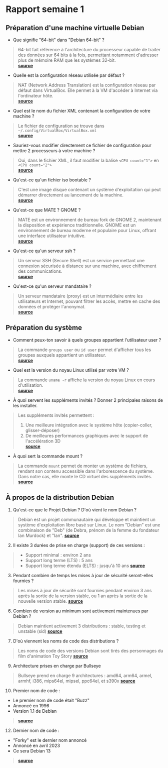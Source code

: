 # Rapport semaine 1

## Préparation d'une machine virtuelle Debian 

- Que signifie "64-bit" dans "Debian 64-bit" ?  
> 64-bit fait référence à l'architecture du processeur capable de traiter des données sur 64 bits à la fois, permettant notamment d'adresser plus de mémoire RAM que les systèmes 32-bit.  
> [**source**](https://www.debian.org/releases/stable/amd64/ch02s01.fr.html)

- Quelle est la configuration réseau utilisée par défaut ?  
> NAT (Network Address Translation) est la configuration réseau par défaut dans VirtualBox. Elle permet à la VM d'accéder à Internet via l'ordinateur hôte.  
> [**source**](https://www.virtualbox.org/manual/ch06.html#network_nat)

- Quel est le nom du fichier XML contenant la configuration de votre machine ?  
> Le fichier de configuration se trouve dans `~/.config/VirtualBox/VirtualBox.xml`  
> [**source**](https://docs.oracle.com/en/virtualization/virtualbox/6.0/user/vboxconfigdata.html)

- Sauriez-vous modifier directement ce fichier de configuration pour mettre 2 processeurs à votre machine ?  
> Oui, dans le fichier XML, il faut modifier la balise `<CPU count="1">` en `<CPU count="2">`  
> [**source**](https://docs.oracle.com/en/virtualization/virtualbox/6.0/user/vboxmanage-modifyvm.html)

- Qu'est-ce qu'un fichier iso bootable ?  
> C'est une image disque contenant un système d'exploitation qui peut démarrer directement au lancement de la machine.  
> [**source**](https://www.debian.org/CD/faq/#what-is)
- Qu'est-ce que MATE ? GNOME ?  
> MATE est un environnement de bureau fork de GNOME 2, maintenant la disposition et expérience traditionnelle. GNOME est un environnement de bureau moderne et populaire pour Linux, offrant une interface utilisateur intuitive.  
> [**source**](https://mate-desktop.org/)

- Qu'est-ce qu'un serveur ssh ?  
> Un serveur SSH (Secure Shell) est un service permettant une connexion sécurisée à distance sur une machine, avec chiffrement des communications.  
> [**source**](https://www.ssh.com/academy/ssh/protocol)

- Qu'est-ce qu'un serveur mandataire ?  
> Un serveur mandataire (proxy) est un intermédiaire entre les utilisateurs et Internet, pouvant filtrer les accès, mettre en cache des données et protéger l'anonymat.  
> [**source**](https://www.rfc-editor.org/rfc/rfc2616#section-1.3)

## Préparation du système
- Comment peux-ton savoir à quels groupes appartient l'utilisateur user ?  
> La commande `groups user` ou `id user` permet d'afficher tous les groupes auxquels appartient un utilisateur.  
> [**source**](https://manpages.debian.org/bullseye/coreutils/groups.1.en.html)

- Quel est la version du noyau Linux utilisé par votre VM ?
> La commande `uname -r` affiche la version du noyau Linux en cours d'utilisation.  
> [**source**](https://manpages.debian.org/bullseye/procps/uname.1.en.html)

- À quoi servent les suppléments invités ? Donner 2 principales raisons de les installer.  
> Les suppléments invités permettent :
> 1. Une meilleure intégration avec le système hôte (copier-coller, glisser-déposer)  
> 2. De meilleures performances graphiques avec le support de l'accélération 3D  
> [**source**](https://www.virtualbox.org/manual/ch04.html#additions-windows)

- À quoi sert la commande mount ?
> La commande `mount` permet de monter un système de fichiers, rendant son contenu accessible dans l'arborescence du système. Dans notre cas, elle monte le CD virtuel des suppléments invités.  
> [**source**](https://manpages.debian.org/bullseye/mount/mount.8.en.html)

## À propos de la distribution Debian

1. Qu'est-ce que le Projet Debian ? D'où vient le nom Debian ?  
> Debian est un projet communautaire qui développe et maintient un système d'exploitation libre basé sur Linux. Le nom "Debian" est une combinaison de "Deb" (de Debra, prénom de la femme du fondateur Ian Murdock) et "Ian".
> [**source**](https://www.debian.org/doc/manuals/project-history/ch-intro.en.html)

2. Il existe 3 durées de prise en charge (support) de ces versions :
> - Support minimal : environ 2 ans
> - Support long terme (LTS) : 5 ans
> - Support long terme étendu (ELTS) : jusqu'à 10 ans
> [**source**](https://wiki.debian.org/LTS)

3. Pendant combien de temps les mises à jour de sécurité seront-elles fournies ?
> Les mises à jour de sécurité sont fournies pendant environ 3 ans après la sortie de la version stable, ou 1 an après la sortie de la nouvelle version stable.
> [**source**](https://www.debian.org/security/faq#lifespan)

6. Combien de version au minimum sont activement maintenues par Debian ?
> Debian maintient activement 3 distributions : stable, testing et unstable (sid)
> [**source**](https://www.debian.org/releases/)

7. D'où viennent les noms de code des distributions ?
> Les noms de code des versions Debian sont tirés des personnages du film d'animation Toy Story
> [**source**](https://wiki.debian.org/DebianReleases#Code_Names)

9. Architecture prises en charge par Bullseye
> Bullseye prend en charge 9 architectures : amd64, arm64, armel, armhf, i386, mips64el, mipsel, ppc64el, et s390x
> [**source**](https://www.debian.org/releases/bullseye/releasenotes)

10. Premier nom de code :
- Le premier nom de code était "Buzz"
- Annoncé en 1996
- Version 1.1 de Debian
> [**source**](https://www.debian.org/doc/manuals/project-history/releases.en.html)

12. Dernier nom de code :
- "Forky" est le dernier nom annoncé
- Annoncé en avril 2023
- Ce sera Debian 13
> [**source**](https://lists.debian.org/debian-devel-announce/2023/04/msg00000.html)

